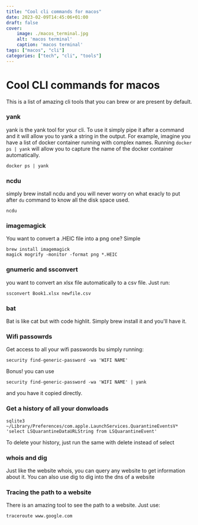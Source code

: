 ```yaml
---
title: "Cool cli commands for macos"
date: 2023-02-09T14:45:06+01:00
draft: false
cover:
    image: ./macos_terminal.jpg
    alt: 'macos terminal' 
    caption: 'macos terminal'
tags: ["macos", "cli"]
categories: ["tech", "cli", "tools"]
---
```


# Cool CLI commands for macos
This is a list of amazing cli tools that you can brew or are present by default.

### yank
yank is the yank tool for your cli. To use it simply pipe it after a command and it will allow you to yank a string in the output.
For example, imagine you have a list of docker container running with complex names. Running `docker ps | yank` will allow you to capture the name of the docker container automatically.
```
docker ps | yank
```

### ncdu 
simply brew install ncdu and you will never worry on what exacly to put after `du` command to know all the disk space used.
```
ncdu
```

### imagemagick
You want to convert a .HEIC file into a png one? Simple 
```
brew install imagemagick
magick mogrify -monitor -format png *.HEIC
```

### gnumeric and ssconvert
you want to convert an xlsx file automatically to a csv file. Just run:
```
ssconvert Book1.xlsx newfile.csv
```

### bat
Bat is like cat but with code highlit. Simply brew install it and you'll have it.

### Wifi passowrds
Get access to all your wifi passwords bu simply running:
```
security find-generic-password -wa 'WIFI NAME'
```

Bonus! you can use 
```
security find-generic-password -wa 'WIFI NAME' | yank
```
and you have it copied directly.

### Get a history of all your donwloads 
```
sqlite3 ~/Library/Preferences/com.apple.LaunchServices.QuarantineEventsV* 'select LSQuarantineDataURLString from LSQuarantineEvent'
```
To delete your history, just run the same with delete instead of select

### whois and dig
Just like the website whois, you can query any website to get information about it.
You can also use dig to dig into the dns of a website

### Tracing the path to a website
There is an amazing tool to see the path to a website. Just use:
```
traceroute www.google.com
```


